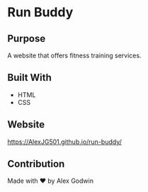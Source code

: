 # Run Buddy

## Purpose
A website that offers fitness training services.

## Built With
* HTML
* CSS

## Website
https://AlexJG501.github.io/run-buddy/

## Contribution
Made with ❤️ by Alex Godwin
